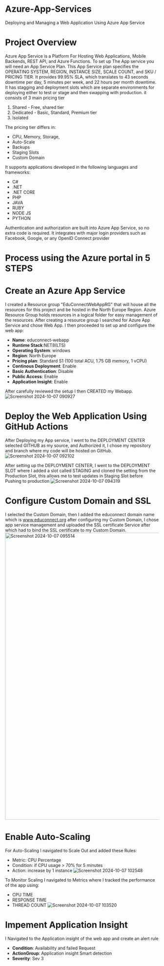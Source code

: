 # Azure-App-Services
Deploying and Managing a Web Application Using Azure App Service

# Project Overview
Azure App Service is a Platform For Hosting Web Applications, Mobile Backends, REST API, and Azure Functions. To set up The App service you will need an App Service Plan. This App Service plan specifies the OPERATING SYSTEM, REGION, INSTANCE SIZE, SCALE COUNT, and SKU / PRICING TIER. It provides 99.95% SLA, which translates to 43 seconds downtime per day, 5 minutes per week, and 22 hours per month downtime. It has stagging and deployment slots which are separate environments for deploying either to test or stage and then swapping with production. it consists of 3 main pricing tier 
1. Shared - Free, shared tier
2. Dedicated - Basic, Standard, Premium tier
3. Isolated

The pricing tier differs in: 
- CPU, Memory, Storage,
- Auto-Scale
- Backups
- Staging Slots
- Custom Domain

It supports applications developed in the following languages and frameworks:
- C#
- .NET
- .NET CORE
- PHP
- JAVA
- RUBY
- NODE JS
- PYTHON

Authentication and authorization are built into Azure App Service, so no extra code is required. It integrates with major login providers such as  Facebook, Google, or any OpenID Connect provider


# Process using the Azure portal in 5 STEPS
# Create an Azure App Service

I created a Resource group "EduConnectWebAppRG" that will house all the resources for this project and be hosted in the North Europe Region. Azure Resource Group holds resources in a logical folder for easy management of the resources.
After creating a resource group I searched for Azure App Service and chose Web App. I then proceeded to set up and configure the web app: 
* **Name**: educonnect-webapp
* **Runtime Stack**:NET8(LTS)
* **Operating System**: windows
* **Region**: North Europe
* **Pricing plan**: Standard S1 (100 total ACU, 1.75 GB memory, 1 vCPU)
* **Continous Deployment**: Enable
* **Basic Authentication**: Disable
* **Public Access**: Enable
* **Application Insight**: Enable

After carefully reviewed the setup I then CREATED my Webapp.
![Screenshot 2024-10-07 090927](https://github.com/user-attachments/assets/429cad2d-1b78-47a9-b100-0739d42243e9)

# Deploy the Web Application Using GitHub Actions

After Deploying my App service, I went to the DEPLOYMENT CENTER selected GITHUB as my source, and Authorized it, I chose my repository and branch where my code will be hosted on GitHub.
![Screenshot 2024-10-07 092102](https://github.com/user-attachments/assets/0178e032-7c44-4d08-8027-e3f061aebd5e)

After setting up the DEPLOYMENT CENTER, I went to the DEPLOYMENT SLOT where I added a slot called STAGING and cloned the setting from the Production Slot, this allows me to test updates in Staging Slot before Pushing to production 
![Screenshot 2024-10-07 094319](https://github.com/user-attachments/assets/313af34d-a164-46c5-b507-2e6f8da55162)

# Configure Custom Domain and SSL
I selected the Custom Domain, then I added the educonnect domain name which is www.educonnect.org  after configuring my Custom Domain, I chose app service management and uploaded the SSL certificate Service after which had to bind the SSL certificate to my Custom Domain.
<img width="936" alt="Screenshot 2024-10-07 095514" src="https://github.com/user-attachments/assets/10e906f4-58db-41e4-b0ab-358db5fe88f2">

# Enable Auto-Scaling
For Auto-Scaling I navigated to Scale Out and added these Rules:
* Metric: CPU Percentage 
* Condition: if CPU usage > 70% for 5 minutes
* Action: increase by 1 instance
![Screenshot 2024-10-07 102548](https://github.com/user-attachments/assets/2aef12df-3dab-46ef-bc6f-9fc998abd184)

To Monitor Scaling I navigated to Metrics where I tracked the performance of the app using:
* CPU TIME
* RESPONSE TIME
* THREAD COUNT
![Screenshot 2024-10-07 103520](https://github.com/user-attachments/assets/ca2489ec-73e7-421b-9272-998723458944)

# Impement Application Insight
I Navigated to the Application insight of the web app and create an alert rule 
* **Condition**: Availability and failed Request
* **ActionGroup**: Application insight Smart detection
* **Severity**: Sev 3

